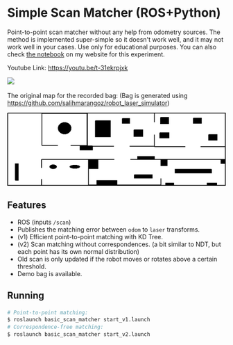 # Simple Scan Matcher (ROS+Python)

Point-to-point scan matcher without any help from odometry sources. The method is implemented super-simple so it doesn't work well, and it may not work well in your cases. Use only for educational purposes. You can also check [the notebook](https://salihmarangoz.github.io/blog/2D-Scan-Matcher/) on my website for this experiment.

Youtube Link: https://youtu.be/t-31ekrpjxk

[![](https://img.youtube.com/vi/t-31ekrpjxk/0.jpg)](https://youtu.be/t-31ekrpjxk)

The original map for the recorded bag: (Bag is generated using https://github.com/salihmarangoz/robot_laser_simulator)

![](map.png)

## Features

- ROS (inputs `/scan`)
- Publishes the matching error between `odom` to `laser` transforms.
- (v1) Efficient point-to-point matching with KD Tree.
- (v2) Scan matching without correspondences. (a bit similar to NDT, but each point has its own normal distribution)
- Old scan is only updated if the robot moves or rotates above a certain threshold.
- Demo bag is available.

## Running

```bash
# Point-to-point matching:
$ roslaunch basic_scan_matcher start_v1.launch
# Correspondence-free matching:
$ roslaunch basic_scan_matcher start_v2.launch
```

